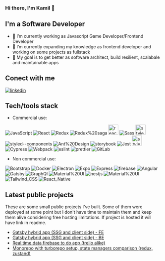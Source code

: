 <!-- Get labels from
https://github.com/alexandresanlim/Badges4-README.md-Profile#-frameworks- -->

### Hi there, I'm Kamil 👋
## I'm a Software Developer
- :construction_worker: I’m currently working as Javascript Game Developer/Frontend Developer
- 🌱 I’m currently expanding my knowledge as frontend developer and working on some projects as fullstack
- :office: My goal is to get better as software architect, build resilient, scalabale and maintainable apps

## Conect with me
[![linkedin](https://img.shields.io/badge/LinkedIn-0077B5?style=for-the-badge&logo=linkedin&logoColor=white)](https://linkedin.com/in/kamil-szczerbi%C5%84ski-ba9b26183)

## Tech/tools stack
- Commercial use: 

![JavaScript](https://img.shields.io/badge/JavaScript-323330?style=for-the-badge&logo=javascript&logoColor=F7DF1E)
![React](https://img.shields.io/badge/React-20232A?style=for-the-badge&logo=react&logoColor=61DAFB)
![Redux](https://img.shields.io/badge/Redux-593D88?style=for-the-badge&logo=redux&logoColor=white)
![Redux%20saga](https://img.shields.io/badge/Redux%20saga-86D46B?style=for-the-badge&logo=redux%20saga&logoColor=999999)
<img alt="react-query" height="32px" src="https://react-query.tanstack.com/_next/static/images/emblem-light-628080660fddb35787ff6c77e97ca43e.svg" />
![Sass](https://img.shields.io/badge/Sass-CC6699?style=for-the-badge&logo=sass&logoColor=white)
<img alt="styled-component" height="32px" src="https://raw.githubusercontent.com/styled-components/brand/master/styled-components.png" />
![styled--components](https://img.shields.io/badge/styled--components-DB7093?style=for-the-badge&logo=styled-components&logoColor=white)
![Ant%20Design](https://img.shields.io/badge/Ant%20Design-1890FF?style=for-the-badge&logo=antdesign&logoColor=white)
![storybook](https://img.shields.io/badge/storybook-FF4785?style=for-the-badge&logo=storybook&logoColor=white)
![Jest](https://img.shields.io/badge/Jest-C21325?style=for-the-badge&logo=jest&logoColor=white)
<img alt="styled-component" height="32px" src="https://testing-library.com/img/octopus-128x128.png" />
![Cypress](https://img.shields.io/badge/Cypress-17202C?style=for-the-badge&logo=cypress&logoColor=white)
![Webpack](https://img.shields.io/badge/Webpack-8DD6F9?style=for-the-badge&logo=Webpack&logoColor=white)
![eslint](https://img.shields.io/badge/eslint-3A33D1?style=for-the-badge&logo=eslint&logoColor=white)
![prettier](https://img.shields.io/badge/prettier-1A2C34?style=for-the-badge&logo=prettier&logoColor=F7BA3E)
![GitLab](https://img.shields.io/badge/GitLab-330F63?style=for-the-badge&logo=gitlab&logoColor=white)


- Non commercial use:

![Bootstrap](https://img.shields.io/badge/Bootstrap-563D7C?style=for-the-badge&logo=bootstrap&logoColor=white)
![Docker](https://img.shields.io/badge/Docker-2CA5E0?style=for-the-badge&logo=docker&logoColor=white)
![Electron](https://img.shields.io/badge/Electron-2B2E3A?style=for-the-badge&logo=electron&logoColor=9FEAF9)
![Expo](https://img.shields.io/badge/Expo-1B1F23?style=for-the-badge&logo=expo&logoColor=white)
![Express](https://img.shields.io/badge/Express.js-000000?style=for-the-badge&logo=express&logoColor=whitee)
![firebase](https://img.shields.io/badge/firebase-ffca28?style=for-the-badge&logo=firebase&logoColor=black)
![Angular](https://img.shields.io/badge/Angular-DD0031?style=for-the-badge&logo=angular&logoColor=white)
![Gatsby](https://img.shields.io/badge/Gatsby-663399?style=for-the-badge&logo=gatsby&logoColor=white)
![GraphQl](https://img.shields.io/badge/GraphQl-E10098?style=for-the-badge&logo=graphql&logoColor=white)
![Material%20UI](https://img.shields.io/badge/Material%20UI-007FFF?style=for-the-badge&logo=mui&logoColor=white)
![nestjs](https://img.shields.io/badge/nestjs-E0234E?style=for-the-badge&logo=nestjs&logoColor=white)
![Material%20UI](https://img.shields.io/badge/Material%20UI-007FFF?style=for-the-badge&logo=mui&logoColor=white)
![Tailwind_CSS](https://img.shields.io/badge/Tailwind_CSS-38B2AC?style=for-the-badge&logo=tailwind-css&logoColor=white)
![React_Native](https://img.shields.io/badge/React_Native-20232A?style=for-the-badge&logo=react&logoColor=61DAFB)

## Latest public projects
These are some small public projects I've built. Some of them were deployed at some point but I don't have time to maintain them and keep them alive considering free hosting limitations. If project is hosted it will have link in readme.
- [Gatsby hybrid app (SSG and  client side) - FE](https://github.com/kamosz08/trans-front)
- [Gatsby hybrid app (SSG and  client side) - BE](https://github.com/kamosz08/trans-backend)
- [Real time data firebase to do app (trello alike)](https://github.com/kamosz08/tasker-dnd)
- [Monorepo with turborepo setup, state managers comparison (redux, zustand)](https://github.com/kamosz08/state-managers)
